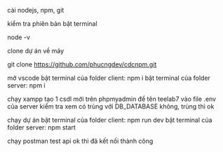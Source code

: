 cài nodejs, npm, git

kiểm tra phiên bản
bật terminal

node -v

clone dự án về máy

git clone https://github.com/phucngdev/cdcnpm.git

mở vscode 
bật terminal của folder client:
npm i
bật terminal của folder server:
npm i

chạy xampp
tạo 1 csdl mới trên phpmyadmin để tên teelab7
vào file .env của server kiểm tra xem có trùng với DB_DATABASE không, trùng thì ok

chạy dự án
bật terminal của folder client:
npm run dev
bật terminal của folder server:
npm start

chạy postman test api ok thì đã kết nối thành công

